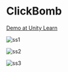 # ClickBomb

[Demo at Unity Learn](play.unity.com/mg/other/webgl-builds-78941)

![ss1](https://user-images.githubusercontent.com/62642278/126867002-8668f536-5583-4a33-8c01-b3a9be77a3f2.PNG)

![ss2](https://user-images.githubusercontent.com/62642278/126867004-309205fe-5623-4c71-8682-c045abed84ba.PNG)

![ss3](https://user-images.githubusercontent.com/62642278/126867006-f1050c65-ba36-4005-92e0-5650c34585dc.PNG)

